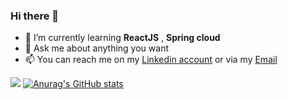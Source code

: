 ### Hi there 👋


<!--
**AbdelYsf/AbdelYsf** is a ✨ _special_ ✨ repository because its `README.md` (this file) appears on your GitHub profile.

Here are some ideas to get you started:-->

- 🌱 I’m currently learning **ReactJS** , **Spring cloud**
- 💬 Ask me about anything you want
- 📫 You can reach me on my [Linkedin account](https://www.linkedin.com/in/abdelysf/) or via my [Email](abdel.ysf@gmail.com)

![](https://komarev.com/ghpvc/?username=AbdelYsf)
[![Anurag's GitHub stats](https://github-readme-stats.vercel.app/api?username=AbdelYsf&hide=prs,issues&show_icons=true&theme=dracula)
](https://github.com/anuraghazra/github-readme-stats)

